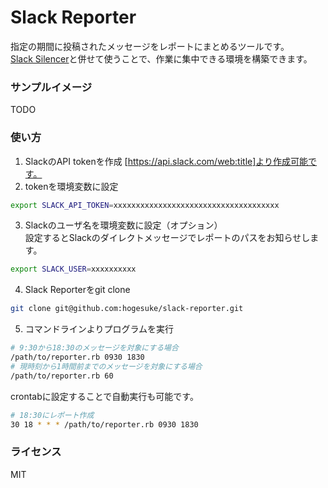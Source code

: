 Slack Reporter
==============

指定の期間に投稿されたメッセージをレポートにまとめるツールです。  
[Slack Silencer](https://github.com/dopin/slack-silencer)と併せて使うことで、作業に集中できる環境を構築できます。

### サンプルイメージ
TODO

### 使い方
1. SlackのAPI tokenを作成
[https://api.slack.com/web:title]より作成可能です。
2. tokenを環境変数に設定
```sh
export SLACK_API_TOKEN=xxxxxxxxxxxxxxxxxxxxxxxxxxxxxxxxxxxxx
```
3. Slackのユーザ名を環境変数に設定（オプション）  
設定するとSlackのダイレクトメッセージでレポートのパスをお知らせします。
```sh
export SLACK_USER=xxxxxxxxxx
```
4. Slack Reporterをgit clone
```sh
git clone git@github.com:hogesuke/slack-reporter.git
```
5. コマンドラインよりプログラムを実行
```sh
# 9:30から18:30のメッセージを対象にする場合
/path/to/reporter.rb 0930 1830
# 現時刻から1時間前までのメッセージを対象にする場合
/path/to/reporter.rb 60
```
crontabに設定することで自動実行も可能です。

```sh
# 18:30にレポート作成
30 18 * * * /path/to/reporter.rb 0930 1830
```

### ライセンス
MIT